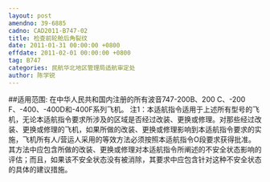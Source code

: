 ```yaml
---
layout: post
amendno: 39-6885
cadno: CAD2011-B747-02
title: 检查前轮舱后角裂纹
date: 2011-01-31 00:00:00 +0800
effdate: 2011-02-01 00:00:00 +0800
tag: B747
categories: 民航华北地区管理局适航审定处
author: 陈学锐
---
```


##适用范围:
在中华人民共和国内注册的所有波音747-200B、200 C、-200 F、-400、-400D和-400F系列飞机。
注1：本适航指令适用于上述所有型号的飞机，无论本适航指令要求所涉及的区域是否经过改装、更换或修理。对那些经过改装、更换或修理的飞机，如果所做的改装、更换或修理影响到本适航指令要求的实施，飞机所有人/营运人采用的等效方法必须按照本适航指令O段要求获得批准。其方法中应包含所做的改装、更换或修理对本适航指令所阐述的不安全状态影响的评估；而且，如果该不安全状态没有被消除，其要求中应包含针对这种不安全状态的具体的建议措施。

